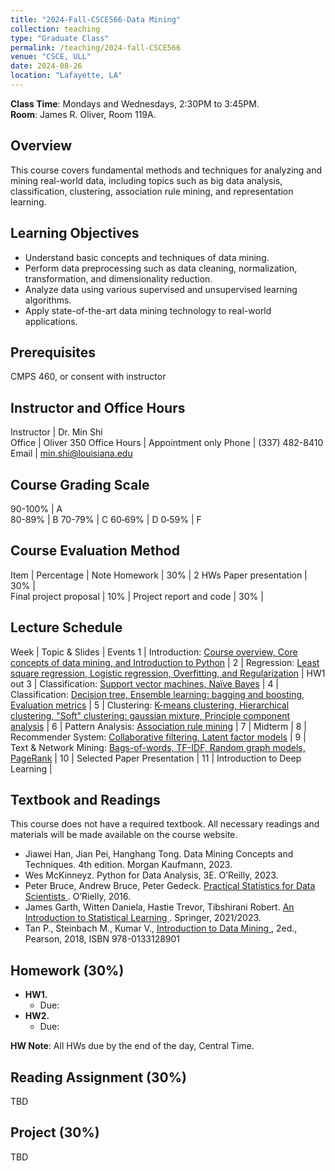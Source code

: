 ```yaml
---
title: "2024-Fall-CSCE566-Data Mining"
collection: teaching
type: "Graduate Class"
permalink: /teaching/2024-fall-CSCE566
venue: "CSCE, ULL"
date: 2024-08-26
location: "Lafayette, LA"
---
```


**Class Time**: Mondays and Wednesdays, 2:30PM to 3:45PM.  
**Room**: James R. Oliver, Room 119A.

## Overview
This course covers fundamental methods and techniques for analyzing and mining real-world data, including topics such as big data analysis, classification, clustering, association rule mining, and representation learning.

## Learning Objectives
- Understand basic concepts and techniques of data mining.
- Perform data preprocessing such as data cleaning, normalization, transformation, and dimensionality reduction.
- Analyze data using various supervised and unsupervised learning algorithms.
- Apply state-of-the-art data mining technology to real-world applications.

## Prerequisites
CMPS 460, or consent with instructor

## Instructor and Office Hours

Instructor    | Dr. Min Shi   
Office        | Oliver 350
Office Hours  | Appointment only
Phone         | (337) 482-8410 
Email         | min.shi@louisiana.edu

## Course Grading Scale

90-100%       | A   
80-89%        | B
70-79%        | C 
60‐69%        | D 
0‐59%         | F

## Course Evaluation Method

Item                     | Percentage | Note
Homework                 | 30% |   2 HWs
Paper presentation       | 30% |  
Final project proposal   | 10% |
Project report and code  | 30% |

## Lecture Schedule 

Week | Topic & Slides                                                  | Events
1    | Introduction: [Course overview, Core concepts of data mining, and Introduction to Python](https://www.dropbox.com) |
2    | Regression: [Least square regression, Logistic regression, Overfitting, and Regularization](https://www.dropbox.com) | HW1 out
3    | Classification: [Support vector machines, Naïve Bayes](https://www.dropbox.com) |
4    | Classification: [Decision tree, Ensemble learning: bagging and boosting, Evaluation metrics](https://www.dropbox.com) |
5    | Clustering: [K-means clustering, Hierarchical clustering, "Soft" clustering: gaussian mixture, Principle component analysis](https://www.dropbox.com) |
6    | Pattern Analysis: [Association rule mining](https://www.dropbox.com) |
7    | Midterm |
8    | Recommender System: [Collaborative filtering, Latent factor models](https://www.dropbox.com) |
9    | Text & Network Mining: [Bags-of-words, TF-IDF, Random graph models, PageRank](https://www.dropbox.com) |
10   | Selected Paper Presentation |
11   | Introduction to Deep Learning |


## Textbook and Readings
This course does not have a required textbook. All necessary readings and materials will be made available on the course website. 

- Jiawei Han, Jian Pei, Hanghang Tong. <a herf="https://datamineaz.org/textbooks/hanDataMiningConceptual.pdf">Data Mining Concepts and Techniques</a>. 4th edition. Morgan Kaufmann, 2023.
- Wes McKinneyz. Python for Data Analysis, 3E. O’Reilly, 2023.
- Peter Bruce, Andrew Bruce, Peter Gedeck. <a href="https://wesmckinney.com/book/"> Practical Statistics for Data Scientists <a>. O’Rielly, 2016.
- James Garth, Witten Daniela, Hastie Trevor, Tibshirani Robert. <a href="https://www.statlearning.com/"> An Introduction to Statistical Learning <a>. Springer, 2021/2023.
- Tan P., Steinbach M., Kumar V., <a href="https://www.ceom.ou.edu/media/docs/upload/Pang-Ning_Tan_Michael_Steinbach_Vipin_Kumar_-_Introduction_to_Data_Mining-Pe_NRDK4fi.pdf"> Introduction to Data Mining <a>, 2ed., Pearson, 2018, ISBN 978-0133128901

## Homework (30%)
- **HW1.** 
    - Due: 
- **HW2.** 
    - Due:

**HW Note**: All HWs due by the end of the day, Central Time. 

## Reading Assignment (30%)
TBD

## Project (30%)
TBD

